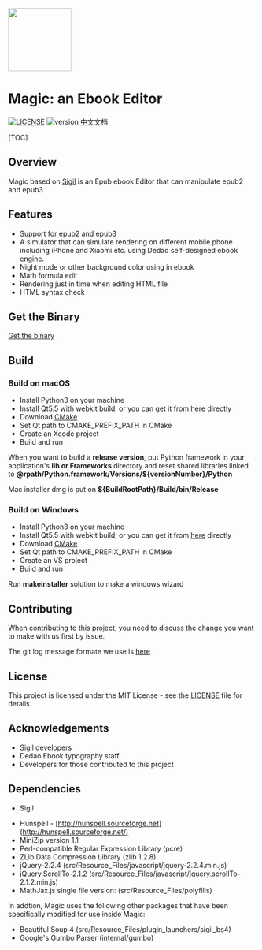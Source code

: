 <img src="./src/Resource_Files/icon/app_icon_512.png" width=128/>

# Magic: an Ebook Editor

[![LICENSE](https://img.shields.io/packagist/l/doctrine/orm.svg)](./LICENSE.md) ![version](https://img.shields.io/badge/version-0.9.27-green.svg)
[中文文档](./README-CH.md)

[TOC]

## Overview

Magic based on [Sigil](https://github.com/Sigil-Ebook/Sigil) is an Epub ebook Editor that can manipulate epub2 and epub3

## Features

* Support for epub2 and epub3
* A simulator that can simulate rendering on different mobile phone including iPhone and Xiaomi etc. using Dedao self-designed ebook engine.
* Night mode or other background color using in ebook
* Math formula edit
* Rendering just in time when editing HTML file
* HTML syntax check

## Get the Binary

[Get the binary](https://github.com/luojilab/ETypeSetting/releases)

## Build

### Build on macOS

* Install Python3 on your machine
* Install Qt5.5 with webkit build, or you can get it from [here]() directly
* Download [CMake](https://cmake.org/)
* Set Qt path to CMAKE_PREFIX_PATH in CMake
* Create an Xcode project
* Build and run

When you want to build a **release version**, put Python framework in your application's **lib or Frameworks** directory and reset shared libraries linked to **@rpath/Python.framework/Versions/${versionNumber}/Python**

Mac installer dmg is put on **${BuildRootPath}/Build/bin/Release**

### Build on Windows

- Install Python3 on your machine
- Install Qt5.5 with webkit build, or you can get it from [here]() directly
- Download [CMake](https://cmake.org/)
- Set Qt path to CMAKE_PREFIX_PATH in CMake
- Create an VS project
- Build and run

Run **makeinstaller** solution to make a windows wizard

## Contributing

When contributing to this project, you need to discuss the change you want to make with us first by issue.

The git log message formate we use is [here](https://github.com/angular/angular/blob/master/CONTRIBUTING.md#commit)

## License

This project is licensed under the MIT License - see the [LICENSE](./LICENSE) file for details

## Acknowledgements

* Sigil developers
* Dedao Ebook typography staff
* Developers for those contributed to this project

## Dependencies

* Sigil

- Hunspell - [http://hunspell.sourceforge.net](http://hunspell.sourceforge.net/)
- MiniZip version 1.1
- Perl-compatible Regular Expression Library (pcre)
- ZLib Data Compression Library (zlib 1.2.8)
- jQuery-2.2.4 (src/Resource_Files/javascript/jquery-2.2.4.min.js)
- jQuery.ScrollTo-2.1.2 (src/Resource_Files/javascript/jquery.scrollTo-2.1.2.min.js)
- MathJax.js single file version: (src/Resource_Files/polyfills)

In addtion, Magic uses the following other packages that have been specifically modified for use inside Magic:

- Beautiful Soup 4 (src/Resource_Files/plugin_launchers/sigil_bs4)
- Google's Gumbo Parser (internal/gumbo)

